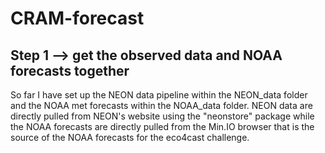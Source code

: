 # CRAM-forecast
## Step 1 --> get the observed data and NOAA forecasts together
So far I have set up the NEON data pipeline within the NEON_data folder and the NOAA met forecasts within the NOAA_data folder. NEON data are directly pulled from NEON's website using the "neonstore" package while the NOAA forecasts are directly pulled from the Min.IO browser that is the source of the NOAA forecasts for the eco4cast challenge. 
